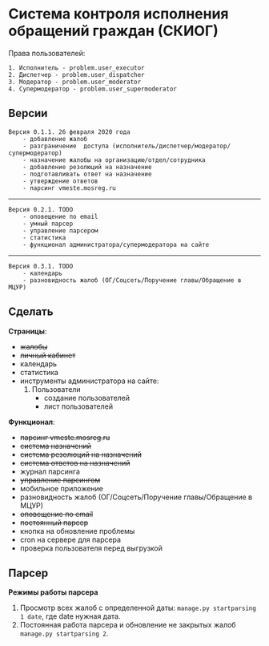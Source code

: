 Система контроля исполнения обращений граждан (СКИОГ)
=============================

Права пользователей:

    1. Исполнитель - problem.user_executor
    2. Диспетчер - problem.user_dispatcher
    3. Модератор - problem.user_moderator
    4. Супермодератор - problem.user_supermoderator


Версии
-----------

    Версия 0.1.1. 26 февраля 2020 года
        - добавление жалоб
        - разграничение  доступа (исполнитель/диспетчер/модератор/супермодератор)
        - назначение жалобы на организацию/отдел/сотрудника
        - добавление резолюций на назначение
        - подготавливать ответ на назначение
        - утверждение ответов
        - парсинг vmeste.mosreg.ru
-----------
    Версия 0.2.1. TODO
        - оповещение по email 
        - умный парсер
        - управление парсером
        - статистика
        - функционал администратора/супермодератора на сайте
-----------
    Версия 0.3.1. TODO
        - календарь
        - разновидность жалоб (ОГ/Соцсеть/Поручение главы/Обращение в МЦУР)


Сделать
-----------

**Страницы**:

- ~~жалобы~~
- ~~личный кабинет~~
- календарь
- статистика
- инструменты администратора на сайте:
    1. Пользователи
        - создание пользователей
        - лист пользователей


**Функционал**:

- ~~парсинг vmeste.mosreg.ru~~
- ~~система назначений~~
- ~~система резолюций на назначений~~
- ~~система ответов на назначений~~
- журнал парсинга
- ~~управление парсингом~~
- мобильное приложение
- разновидность жалоб (ОГ/Соцсеть/Поручение главы/Обращение в МЦУР)
- ~~оповещение по email~~
- ~~постоянный парсер~~
- кнопка на обновление проблемы
- cron на сервере для парсера
- проверка пользователя перед выгрузкой


Парсер
-----------

**Режимы работы парсера**

1. Просмотр всех жалоб с определенной даты: 
`manage.py startparsing 1 date`, где date нужная дата.
2. Постоянная работа парсера и обновление не закрытых жалоб `manage.py startparsing 2`.

